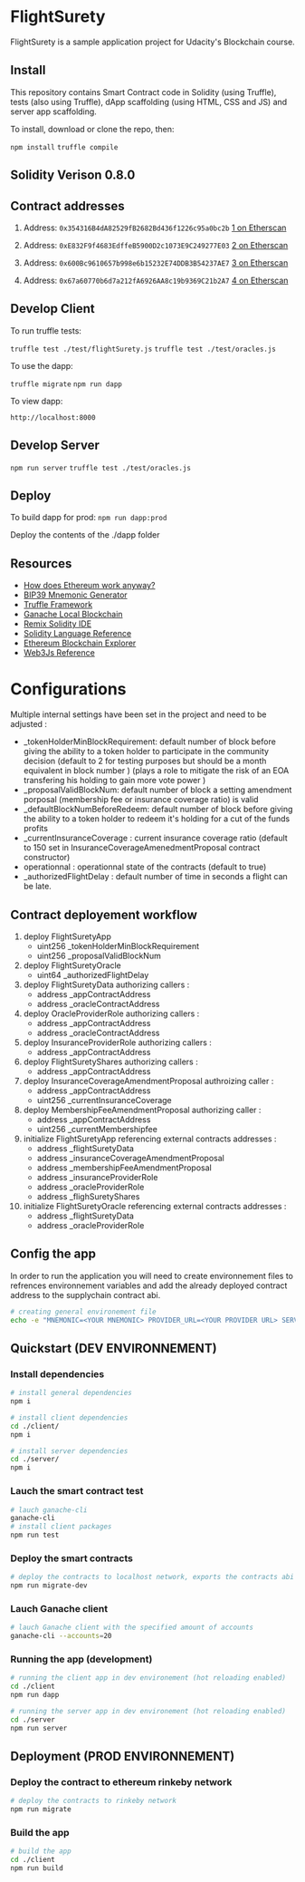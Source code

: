 # FlightSurety

FlightSurety is a sample application project for Udacity's Blockchain course.

## Install

This repository contains Smart Contract code in Solidity (using Truffle), tests (also using Truffle), dApp scaffolding (using HTML, CSS and JS) and server app scaffolding.

To install, download or clone the repo, then:

`npm install`
`truffle compile`

## Solidity Verison 0.8.0

## Contract addresses
1. Address: `0x354316B4dA82529fB2682Bd436f1226c95a0bc2b`
[1 on Etherscan](https://rinkeby.etherscan.io/address/0x354316b4da82529fb2682bd436f1226c95a0bc2b)

2. Address: `0xE832F9f4683EdffeB5900D2c1073E9C249277E03` 
[2 on Etherscan](https://rinkeby.etherscan.io/address/0xe832f9f4683edffeb5900d2c1073e9c249277e03)

3. Address: `0x600Bc9610657b998e6b15232E74DDB3B54237AE7`
[3 on Etherscan](https://rinkeby.etherscan.io/address/0x600bc9610657b998e6b15232e74ddb3b54237ae7)

4. Address: `0x67a60770b6d7a212fA6926AA8c19b9369C21b2A7`
[4 on Etherscan](https://rinkeby.etherscan.io/address/0x67a60770b6d7a212fa6926aa8c19b9369c21b2a7)

## Develop Client

To run truffle tests:

`truffle test ./test/flightSurety.js`
`truffle test ./test/oracles.js`

To use the dapp:

`truffle migrate`
`npm run dapp`

To view dapp:

`http://localhost:8000`

## Develop Server

`npm run server`
`truffle test ./test/oracles.js`

## Deploy

To build dapp for prod:
`npm run dapp:prod`

Deploy the contents of the ./dapp folder


## Resources

* [How does Ethereum work anyway?](https://medium.com/@preethikasireddy/how-does-ethereum-work-anyway-22d1df506369)
* [BIP39 Mnemonic Generator](https://iancoleman.io/bip39/)
* [Truffle Framework](http://truffleframework.com/)
* [Ganache Local Blockchain](http://truffleframework.com/ganache/)
* [Remix Solidity IDE](https://remix.ethereum.org/)
* [Solidity Language Reference](http://solidity.readthedocs.io/en/v0.4.24/)
* [Ethereum Blockchain Explorer](https://etherscan.io/)
* [Web3Js Reference](https://github.com/ethereum/wiki/wiki/JavaScript-API)

# Configurations

Multiple internal settings have been set in the project and need to be adjusted :

- _tokenHolderMinBlockRequirement: default number of block before giving the ability to a token holder to participate in the community decision (default to 2 for testing purposes but should be a month equivalent in block number ) (plays a role to mitigate the risk of an EOA transfering his holding to gain more vote power )
- _proposalValidBlockNum: default number of block a setting amendment porposal (membership fee or insurance coverage ratio) is valid
- _defaultBlockNumBeforeRedeem: default number of block before giving the ability to a token holder to redeem it's holding for a cut of the funds profits
- _currentInsuranceCoverage : current insurance coverage ratio (default to 150 set in InsuranceCoverageAmenedmentProposal contract constructor)
- operationnal : operationnal state of the contracts (default to true)
- _authorizedFlightDelay : default number of time in seconds a flight can be late.

## Contract deployement workflow

1. deploy FlightSuretyApp
   - uint256 _tokenHolderMinBlockRequirement
   - uint256 _proposalValidBlockNum
2. deploy FlightSuretyOracle
   - uint64 _authorizedFlightDelay
3. deploy FlightSuretyData authorizing callers :
   - address _appContractAddress
   - address _oracleContractAddress
4. deploy OracleProviderRole authorizing callers :
   - address _appContractAddress
   - address _oracleContractAddress
5. deploy InsuranceProviderRole authorizing callers :
   - address _appContractAddress
6. deploy FlightSuretyShares authorizing callers :
   - address _appContractAddress
7. deploy InsuranceCoverageAmendmentProposal authroizing caller :
   - address _appContractAddress
   - uint256 _currentInsuranceCoverage
8. deploy MembershipFeeAmendmentProposal authorizing caller :
   - address _appContractAddress
   - uint256 _currentMembershipfee
9. initialize FlightSuretyApp referencing external contracts addresses :
   - address _flightSuretyData
   - address _insuranceCoverageAmendmentProposal
   - address _membershipFeeAmendmentProposal
   - address _insuranceProviderRole
   - address _oracleProviderRole
   - address _flighSuretyShares
10. initialize FlightSuretyOracle referencing external contracts addresses :
    - address _flightSuretyData
    - address _oracleProviderRole

## Config the app

In order to run the application you will need to create environnement files to refrences environnement variables and add the already deployed contract address to the supplychain contract abi.

```bash
# creating general environement file
echo -e "MNEMONIC=<YOUR MNEMONIC> PROVIDER_URL=<YOUR PROVIDER URL> SERVER_PORT=<SERVER PORT>" >> .env
```

## Quickstart (DEV ENVIRONNEMENT)

### Install dependencies

```bash
# install general dependencies
npm i
```

```bash
# install client dependencies
cd ./client/
npm i
```

```bash
# install server dependencies
cd ./server/
npm i
```

### Lauch the smart contract test

```bash
# lauch ganache-cli
ganache-cli
# install client packages
npm run test
```

### Deploy the smart contracts

```bash
# deploy the contracts to localhost network, exports the contracts abi to the client directory and seed the contract with n oracle providers accounts
npm run migrate-dev
```

### Lauch Ganache client

```bash
# lauch Ganache client with the specified amount of accounts
ganache-cli --accounts=20
```

### Running the app (development)

```bash
# running the client app in dev environement (hot reloading enabled)
cd ./client
npm run dapp
```

```bash
# running the server app in dev environement (hot reloading enabled)
cd ./server
npm run server
```

## Deployment (PROD ENVIRONNEMENT)

### Deploy the contract to ethereum rinkeby network

```bash
# deploy the contracts to rinkeby network
npm run migrate
```

### Build the app

```bash
# build the app
cd ./client
npm run build
```
